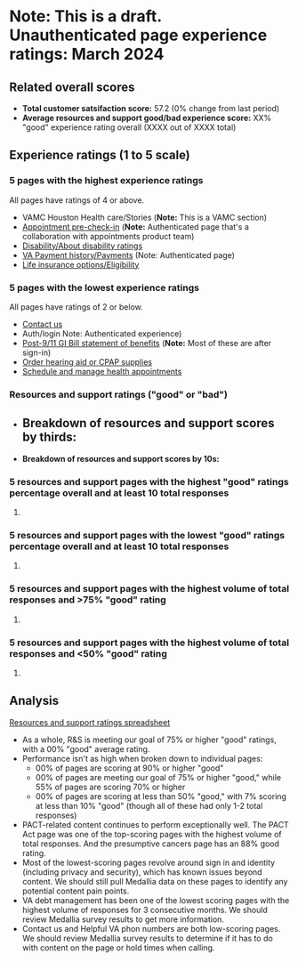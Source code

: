 # Note: This is a draft. Unauthenticated page experience ratings: March 2024

## Related overall scores
- **Total customer satsifaction score:** 57.2 (0% change from last period)
- **Average resources and support good/bad experience score:** XX% "good" experience rating overall (XXXX out of XXXX total)

## Experience ratings (1 to 5 scale)

### 5 pages with the highest experience ratings 
All pages have ratings of 4 or above.
- VAMC Houston Health care/Stories (**Note:** This is a VAMC section)
- [Appointment pre-check-in](https://www.va.gov/health-care/appointment-pre-check-in/) (**Note:** Authenticated page that's a collaboration with appointments product team)
- [Disability/About disability ratings](https://www.va.gov/disability/about-disability-ratings/)
- [VA Payment history/Payments](https://www.va.gov/va-payment-history/payments/) (Note: Authenticated page)
- [Life insurance options/Eligibility](https://www.va.gov/life-insurance/options-eligibility/)
  
  
### 5 pages with the lowest experience ratings
All pages have ratings of 2 or below.
- [Contact us](https://www.va.gov/contact-us/)
- Auth/login Note: Authenticated experience)
- [Post-9/11 GI Bill statement of benefits](https://www.va.gov/education/gi-bill/post-9-11/ch-33-benefit/) (**Note:** Most of these are after sign-in)
- [Order hearing aid or CPAP supplies](https://www.va.gov/health-care/order-hearing-aid-or-CPAP-supplies-form/)
- [Schedule and manage health appointments](https://www.va.gov/health-care/schedule-view-va-appointments/)
  
### Resources and support ratings ("good" or "bad")

- **Breakdown of resources and support scores by thirds:**
  - 
    
- **Breakdown of resources and support scores by 10s:**


### 5 resources and support pages with the highest "good" ratings percentage overall and at least 10 total responses

1.    
### 5 resources and support pages with the lowest "good" ratings percentage overall and at least 10 total responses

1.    
### 5 resources and support pages with the highest volume of total responses and >75% "good" rating

1. 

### 5 resources and support pages with the highest volume of total responses and <50% "good" rating

1. 

## Analysis
[Resources and support ratings spreadsheet](https://dvagov-my.sharepoint.com/:x:/r/personal/randi_hecht_va_gov/Documents/Documents/Analytics/Resources%20and%20support%20tracking%20February%202024.xlsx?d=w6c064570901f418482886a9a6e9354d8&csf=1&web=1&e=HLQop0)

- As a whole, R&S is meeting our goal of 75% or higher "good" ratings, with a 00% "good" average rating.
- Performance isn't as high when broken down to individual pages:
  - 00% of pages are scoring at 90% or higher "good"
  - 00% of pages are meeting our goal of 75% or higher "good," while 55% of pages are scoring 70% or higher
  - 00% of pages are scoring at less than 50% "good," with 7% scoring at less than 10% "good" (though all of these had only 1-2 total responses)
- PACT-related content continues to perform exceptionally well. The PACT Act page was one of the top-scoring pages with the highest volume of total responses. And the presumptive cancers page has an 88% good rating.
- Most of the lowest-scoring pages revolve around sign in and identity (including privacy and security), which has known issues beyond content. We should still pull Medallia data on these pages to identify any potential content pain points.
- VA debt management has been one of the lowest scoring pages with the highest volume of responses for 3 consecutive months. We should review Medallia survey results to get more information.
- Contact us and Helpful VA phon numbers are both low-scoring pages. We should review Medallia survey results to determine if it has to do with content on the page or hold times when calling. 
